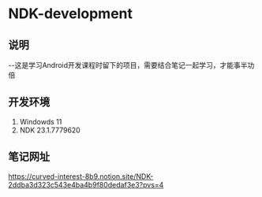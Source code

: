 # NDK-development
## 说明
--这是学习Android开发课程时留下的项目，需要结合笔记一起学习，才能事半功倍

## 开发环境
1. Windowds 11
2. NDK 23.1.7779620

## 笔记网址
https://curved-interest-8b9.notion.site/NDK-2ddba3d323c543e4ba4b9f80dedaf3e3?pvs=4

